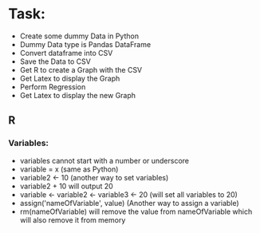 # Task:

* Create some dummy Data in Python
* Dummy Data type is Pandas DataFrame
* Convert dataframe into CSV
* Save the Data to CSV
* Get R to create a Graph with the CSV
* Get Latex to display the Graph
* Perform Regression
* Get Latex to display the new Graph

## R

### Variables:

* variables cannot start with a number or underscore
* variable = x (same as Python)
* variable2 <- 10 (another way to set variables)
* variable2 + 10 will output 20
* variable <- variable2 <- variable3 <- 20 (will set all variables to 20)
* assign('nameOfVariable', value) (Another way to assign a variable)
* rm(nameOfVariable) will remove the value from nameOfVariable which will also remove it from memory
